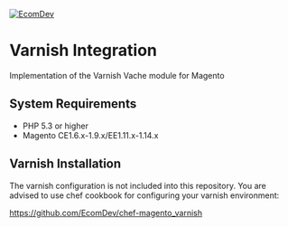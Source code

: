 <a href="http://www.ecomdev.org/services/magento-development?utm_source=github&utm_medium=logo&utm_campaign=github">![EcomDev](http://www.ecomdev.org/wp-content/themes/ecomdev/images/logo.png)</a>

Varnish Integration
===========================

Implementation of the Varnish Vache module for Magento

System Requirements
-------------------
* PHP 5.3 or higher
* Magento CE1.6.x-1.9.x/EE1.11.x-1.14.x


Varnish Installation
--------------------

The varnish configuration is not included into this repository.
You are advised to use chef cookbook for configuring your varnish environment:

https://github.com/EcomDev/chef-magento_varnish
